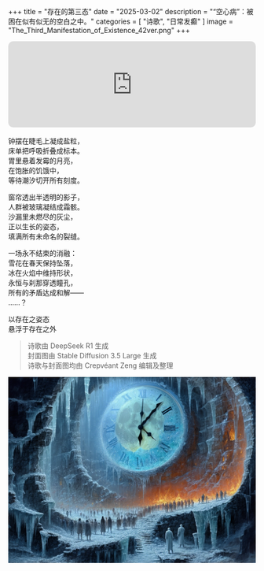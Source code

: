 +++
title = "存在的第三态"
date = "2025-03-02"
description = "“空心病”：被困在似有似无的空白之中。"
categories = [
    "诗歌", "日常发癫"
]
image = "The_Third_Manifestation_of_Existence_42ver.png"
+++
<iframe allow="autoplay *; encrypted-media *; fullscreen *; clipboard-write" frameborder="0" height="175" style="width:100%;max-width:660px;overflow:hidden;border-radius:10px;" sandbox="allow-forms allow-popups allow-same-origin allow-scripts allow-storage-access-by-user-activation allow-top-navigation-by-user-activation" src="https://embed.music.apple.com/tr/album/%E6%B2%A1%E5%92%AF/1669352621?i=1669353089"></iframe>

钟摆在睫毛上凝成盐粒，  
床单把呼吸折叠成标本。  
胃里悬着发霉的月亮，  
在饱胀的饥饿中，  
等待潮汐切开所有刻度。  

窗帘透出半透明的影子，  
人群被玻璃凝结成霜骸。  
沙漏里未燃尽的灰尘，  
正以生长的姿态，  
填满所有未命名的裂缝。  

一场永不结束的消融：  
雪花在春天保持坠落，  
冰在火焰中维持形状，  
永恒与刹那穿透瞳孔，  
所有的矛盾达成和解——  
……？  

以存在之姿态  
悬浮于存在之外  

> 诗歌由 DeepSeek R1 生成  
> 封面图由 Stable Diffusion 3.5 Large 生成  
> 诗歌与封面图均由 Crepvéant Zeng 编辑及整理  

![封面图](The_Third_Manifestation_of_Existence_42ver.png)
